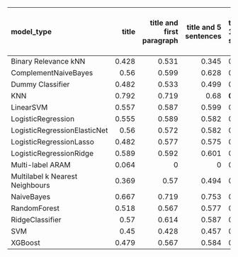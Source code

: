 | model_type                      |   title |   title and first paragraph |   title and 5 sentences | title and 10 sentences   |   title and first sentence each paragraph |   raw text |
|:--------------------------------|--------:|----------------------------:|------------------------:|:-------------------------|------------------------------------------:|-----------:|
| Binary Relevance kNN            |   0.428 |                       0.531 |                   0.345 | 0.320                    |                                     0.323 |      0.291 |
| ComplementNaiveBayes            |   0.56  |                       0.599 |                   0.628 | 0.655                    |                                     0.648 |      0.682 |
| Dummy Classifier                |   0.482 |                       0.533 |                   0.499 | 0.416                    |                                     0.491 |      0.491 |
| KNN                             |   0.792 |                       0.719 |                   0.68  | **0.829**                |                                     0.8   |      0.523 |
| LinearSVM                       |   0.557 |                       0.587 |                   0.599 | 0.621                    |                                     0.619 |      0.658 |
| LogisticRegression              |   0.555 |                       0.589 |                   0.582 | 0.606                    |                                     0.623 |      0.658 |
| LogisticRegressionElasticNet    |   0.56  |                       0.572 |                   0.582 | 0.589                    |                                     0.636 |      0.631 |
| LogisticRegressionLasso         |   0.482 |                       0.577 |                   0.575 | 0.587                    |                                     0.623 |      0.601 |
| LogisticRegressionRidge         |   0.589 |                       0.592 |                   0.601 | 0.626                    |                                     0.616 |      0.66  |
| Multi-label ARAM                |   0.064 |                       0     |                   0     | 0                        |                                     0     |      0     |
| Multilabel k Nearest Neighbours |   0.369 |                       0.57  |                   0.494 | 0.548                    |                                     0.523 |      0.626 |
| NaiveBayes                      |   0.667 |                       0.719 |                   0.753 | 0.751                    |                                     0.76  |      0.76  |
| RandomForest                    |   0.518 |                       0.567 |                   0.577 | 0.604                    |                                     0.604 |      0.609 |
| RidgeClassifier                 |   0.57  |                       0.614 |                   0.587 | 0.621                    |                                     0.614 |      0.653 |
| SVM                             |   0.45  |                       0.428 |                   0.457 | 0.479                    |                                     0.516 |      0.535 |
| XGBoost                         |   0.479 |                       0.567 |                   0.584 | 0.570                    |                                     0.592 |      0.614 |